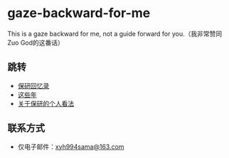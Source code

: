 # gaze-backward-for-me
This is a gaze backward for me, not a guide forward for you.（我非常赞同Zuo God的这番话）

## 跳转
- [保研回忆录](https://github.com/YuchiZuo/gaze-backward-for-me/blob/xyh/保研回忆录.md)
- [这些年](https://github.com/YuchiZuo/gaze-backward-for-me/blob/xyh/recall.md)
- [关于保研的个人看法](https://github.com/YuchiZuo/gaze-backward-for-me/blob/xyh/Related.md)

## 联系方式
- 仅电子邮件：[xyh994sama@163.com](mailto:xyh994sama@163.com)  



<!-- - Gitee：[i-cant-really-learn](https://gitee.com/i-cant-really-learn/projects)   -->
